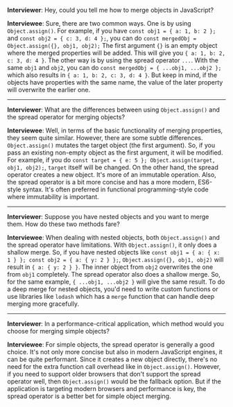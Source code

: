 **Interviewer**: Hey, could you tell me how to merge objects in JavaScript?

**Interviewee**: Sure, there are two common ways. One is by using `Object.assign()`. For example, if you have `const obj1 = { a: 1, b: 2 };` and `const obj2 = { c: 3, d: 4 };`, you can do `const mergedObj = Object.assign({}, obj1, obj2);` The first argument `{}` is an empty object where the merged properties will be added. This will give you `{ a: 1, b: 2, c: 3, d: 4 }`. The other way is by using the spread operator `...`. With the same `obj1` and `obj2`, you can do `const mergedObj = { ...obj1, ...obj2 };` which also results in `{ a: 1, b: 2, c: 3, d: 4 }`. But keep in mind, if the objects have properties with the same name, the value of the later property will overwrite the earlier one.

------

**Interviewer**: What are the differences between using `Object.assign()` and the spread operator for merging objects?

**Interviewee**: Well, in terms of the basic functionality of merging properties, they seem quite similar. However, there are some subtle differences. `Object.assign()` mutates the target object (the first argument). So, if you pass an existing non-empty object as the first argument, it will be modified. For example, if you do `const target = { e: 5 }; Object.assign(target, obj1, obj2);`, `target` itself will be changed. On the other hand, the spread operator creates a new object. It's more of an immutable operation. Also, the spread operator is a bit more concise and has a more modern, ES6-style syntax. It's often preferred in functional programming-style code where immutability is important.

------

**Interviewer**: Suppose you have nested objects and you want to merge them. How do these two methods fare?

**Interviewee**: When dealing with nested objects, both `Object.assign()` and the spread operator have limitations. With `Object.assign()`, it only does a shallow merge. So, if you have nested objects like `const obj1 = { a: { x: 1 } }; const obj2 = { a: { y: 2 } };`, `Object.assign({}, obj1, obj2)` will result in `{ a: { y: 2 } }`. The inner object from `obj2` overwrites the one from `obj1` completely. The spread operator also does a shallow merge. So, for the same example, `{ ...obj1, ...obj2 }` will give the same result. To do a deep merge for nested objects, you'd need to write custom functions or use libraries like `lodash` which has a `merge` function that can handle deep merging more gracefully.

------

**Interviewer**: In a performance-critical application, which method would you choose for merging simple objects?

**Interviewee**: For simple objects, the spread operator is generally a good choice. It's not only more concise but also in modern JavaScript engines, it can be quite performant. Since it creates a new object directly, there's no need for the extra function call overhead like in `Object.assign()`. However, if you need to support older browsers that don't support the spread operator well, then `Object.assign()` would be the fallback option. But if the application is targeting modern browsers and performance is key, the spread operator is a better bet for simple object merging.
